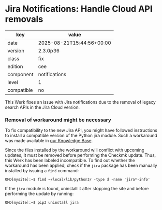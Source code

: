 [//]: # (werk v2)
# Jira Notifications: Handle Cloud API removals

key        | value
---------- | ---
date       | 2025-08-21T15:44:56+00:00
version    | 2.3.0p36
class      | fix
edition    | cee
component  | notifications
level      | 1
compatible | no

This Werk fixes an issue with Jira notifications due to the removal of legacy
search APIs in the Jira Cloud version.

### Removal of workaround might be necessary
To fix compatibility to the new Jira API, you might have followed instructions
to install a compatible version of the Python jira module. Such a workaround was
made available in [our Knowledge Base][kb].

Since the files installed by the workaround will conflict with upcoming updates,
it must be removed before performing the Checkmk update. Thus, this Werk has
been labeled incompatible. To find out whether the workaround has been applied,
check if the `jira` package has been manually installed by issuing a `find`
command:

```shell
OMD[mysite]:~$ find ~/local/lib/python3/ -type d -name 'jira*-info'
```

If the `jira` module is found, uninstall it after stopping the site and before
performing the update by running:

```shell
OMD[mysite]:~$ pip3 uninstall jira
```

[kb]: https://checkmk.atlassian.net/wiki/spaces/KB/pages/449937409
